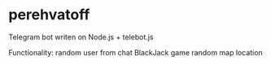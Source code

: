 # perehvatoff
Telegram bot writen on Node.js + telebot.js

Functionality:
random user from chat
BlackJack game
random map location
